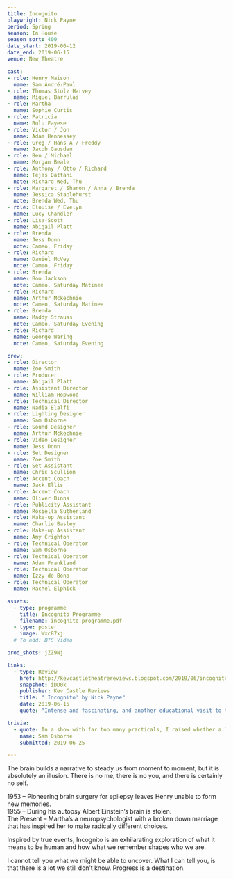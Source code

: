 ```yaml
---
title: Incognito
playwright: Nick Payne
period: Spring
season: In House
season_sort: 400
date_start: 2019-06-12
date_end: 2019-06-15
venue: New Theatre

cast:
- role: Henry Maison
  name: Sam André-Paul
- role: Thomas Stolz Harvey
  name: Miguel Barrulas
- role: Martha
  name: Sophie Curtis
- role: Patricia
  name: Bolu Fayese
- role: Victor / Jon
  name: Adam Hennessey
- role: Greg / Hans A / Freddy
  name: Jacob Gausden
- role: Ben / Michael
  name: Morgan Beale
- role: Anthony / Otto / Richard
  name: Tejas Dattani
  note: Richard Wed, Thu
- role: Margaret / Sharon / Anna / Brenda
  name: Jessica Staplehurst
  note: Brenda Wed, Thu
- role: Elouise / Evelyn
  name: Lucy Chandler
- role: Lisa-Scott
  name: Abigail Platt
- role: Brenda
  name: Jess Donn
  note: Cameo, Friday
- role: Richard
  name: Daniel McVey
  note: Cameo, Friday
- role: Brenda
  name: Boo Jackson
  note: Cameo, Saturday Matinee
- role: Richard
  name: Arthur Mckechnie
  note: Cameo, Saturday Matinee
- role: Brenda
  name: Maddy Strauss
  note: Cameo, Saturday Evening
- role: Richard
  name: George Waring
  note: Cameo, Saturday Evening

crew:
- role: Director
  name: Zoe Smith
- role: Producer
  name: Abigail Platt
- role: Assistant Director
  name: William Hopwood
- role: Technical Director
  name: Nadia Elalfi
- role: Lighting Designer
  name: Sam Osborne
- role: Sound Designer
  name: Arthur Mckechnie
- role: Video Designer
  name: Jess Donn
- role: Set Designer
  name: Zoe Smith
- role: Set Assistant
  name: Chris Scullion
- role: Accent Coach
  name: Jack Ellis
- role: Accent Coach
  name: Oliver Binns
- role: Publicity Assistant
  name: Rosiella Sutherland
- role: Make-up Assistant
  name: Charlie Basley
- role: Make-up Assistant
  name: Amy Crighton
- role: Technical Operator
  name: Sam Osborne
- role: Technical Operator
  name: Adam Frankland 
- role: Technical Operator
  name: Izzy de Bono
- role: Technical Operator
  name: Rachel Elphick

assets:
  - type: programme
    title: Incognito Programme
    filename: incognito-programme.pdf
  - type: poster
    image: Wxc87xj
  # To add: BTS Video

prod_shots: jZZ9Nj

links:
  - type: Review
    href: http://kevcastletheatrereviews.blogspot.com/2019/06/incognito-by-nick-payne-nottingham-new.html
    snapshot: iDD0k
    publisher: Kev Castle Reviews
    title: "'Incognito' by Nick Payne"
    date: 2019-06-15
    quote: "Intense and fascinating, and another educational visit to the New Theatre for me, which made me come away with plenty to think about."

trivia:
  - quote: In a show with far too many practicals, I raised whether a lava lamp would be suitable for the scene in which various characters get high. A jubilant YES, followed by it blowing half way through night two and being used as a static prop thereafter.
    name: Sam Osborne
    submitted: 2019-06-25

---
```


The brain builds a narrative to steady us from moment to moment, but it is absolutely an illusion. There is no me, there is no you, and there is certainly no self.

1953 – Pioneering brain surgery for epilepsy leaves Henry unable to form new memories.  
1955 – During his autopsy Albert Einstein’s brain is stolen.  
The Present – Martha’s a neuropsychologist with a broken down marriage that has inspired her to make radically different choices.  

Inspired by true events, Incognito is an exhilarating exploration of what it means to be human and how what we remember shapes who we are.

I cannot tell you what we might be able to uncover. What I can tell you, is that there is a lot we still don’t know. Progress is a destination.
